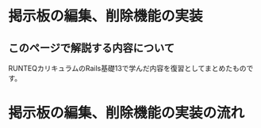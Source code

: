 # 掲示板の編集、削除機能の実装
## このページで解説する内容について
RUNTEQカリキュラムのRails基礎13で学んだ内容を復習としてまとめたものです。

# 掲示板の編集、削除機能の実装の流れ

# 
